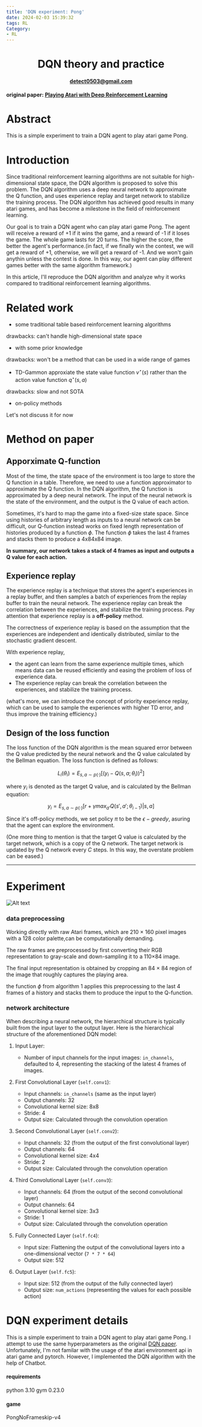 ```yaml
---
title: 'DQN experiment: Pong'
date: 2024-02-03 15:39:32
tags: RL
Category: 
- RL
---
```


# <center> DQN theory and practice </center>
#### <center> detect0503@gmail.com </center>

**original paper: [Playing Atari with Deep Reinforcement Learning
](https://arxiv.org/pdf/1312.5602.pdf)**

# Abstract

This is a simple experiment to train a DQN agent to play atari game Pong. 

# Introduction

Since traditional reinforcement learning algorithms are not suitable for high-dimensional state space, the DQN algorithm is proposed to solve this problem. The DQN algorithm uses a deep neural network to approximate the Q function, and uses experience replay and target network to stabilize the training process. The DQN algorithm has achieved good results in many atari games, and has become a milestone in the field of reinforcement learning.

Our goal is to train a DQN agent who can play atari game Pong. The agent will receive a reward of +1 if it wins the game, and a reward of -1 if it loses the game. The whole game lasts for 20 turns. The higher the score, the better the agent's performance.(in fact, if we finally win the contest, we will get a reward of +1, otherwise, we will get a reward of -1. And we won't gain anythin unless the contest is done. In this way, our agent can play different games better with the same algorithm framework.)

In this article, I'll reproduce the DQN algorithm and analyze why it works compared to traditional reinforcement learning algorithms.



# Related work

- some traditional table based reinforcement learning algorithms

drawbacks: can't handle high-dimensional state space

- with some prior knowledge

drawbacks: won't be a method that can be used in a wide range of games

- TD-Gammon approxiate the state value function $v^{\star}(s)$ rather than the action value function $q^{\star}(s,a)$

drawbacks: slow and not SOTA

- on-policy methods

Let's not discuss it for now

# Method on paper

## Apporximate Q-function

Most of the time, the state space of the environment is too large to store the Q function in a table. Therefore, we need to use a function approximator to approximate the Q function. In the DQN algorithm, the Q function is approximated by a deep neural network. The input of the neural network is the state of the environment, and the output is the Q value of each action.

Sometimes, it's hard to map the game into a fixed-size state space. Since using histories of arbitrary length as inputs to a neural network can be difficult, our Q-function instead works on fixed length representation of histories produced by a function $\phi$. The function $\phi$ takes the last 4 frames and stacks them to produce a 4x84x84 image.

**In summary, our network takes a stack of 4 frames as input and outputs a Q value for each action.**

## Experience replay

The experience replay is a technique that stores the agent's experiences in a replay buffer, and then samples a batch of experiences from the replay buffer to train the neural network. The experience replay can break the correlation between the experiences, and stabilize the training process. Pay attention that experience replay is a **off-policy** method.

The correctness of experience replay is based on the assumption that the experiences are independent and identically distributed, similar to the stochastic gradient descent. 

With experience replay, 
- the agent can learn from the same experience multiple times, which means data can be reused efficiently and easing the problem of loss of experience data.
- The experience replay can break the correlation between the experiences, and stabilize the training process. 

(what's more, we can introduce the concept of priority experience replay, which can be used to sample the experiences with higher TD error, and thus improve the training efficiency.)


## Design of the loss function

The loss function of the DQN algorithm is the mean squared error between the Q value predicted by the neural network and the Q value calculated by the Bellman equation. The loss function is defined as follows:

$$L_i(\theta_i) = E_{s,a\sim p(\cdot)}[(y_i-Q(s,a;\theta_i))^2]$$


where $y_i$ is denoted as the target Q value, and is calculated by the Bellman equation:

$$y_i=E_{s,a\sim p(\cdot)}[r+\gamma max_{a'}Q(s',a';\theta_{i-1})|s,a]$$

Since it's off-policy methods, we set policy $\pi$ to be the $\epsilon-greedy$, asuring that the agent can explore the environment.

(One more thing to mention is that the target Q value is calculated by the target network, which is a copy of the Q network. The target network is updated by the Q network every $C$ steps. In this way, the overstate problem can be eased.)

------

# Experiment

![Alt text](image.png)

### data preprocessing

Working directly with raw Atari frames, which are 210 × 160 pixel images with a 128 color palette,can be computationally demanding.

The raw frames are preprocessed by first converting their RGB representation to gray-scale and down-sampling it to a 110×84 image. 

The final input representation is obtained by cropping an 84 × 84 region of the image that roughly captures the playing area. 

the function $\phi$ from algorithm 1 applies this preprocessing to the last 4 frames of a history and stacks them to produce the input to the Q-function.

### network architecture

When describing a neural network, the hierarchical structure is typically built from the input layer to the output layer. Here is the hierarchical structure of the aforementioned DQN model:

1. Input Layer:
   - Number of input channels for the input images: `in_channels`, defaulted to 4, representing the stacking of the latest 4 frames of images.

2. First Convolutional Layer (`self.conv1`):
   - Input channels: `in_channels` (same as the input layer)
   - Output channels: 32
   - Convolutional kernel size: 8x8
   - Stride: 4
   - Output size: Calculated through the convolution operation

3. Second Convolutional Layer (`self.conv2`):
   - Input channels: 32 (from the output of the first convolutional layer)
   - Output channels: 64
   - Convolutional kernel size: 4x4
   - Stride: 2
   - Output size: Calculated through the convolution operation

4. Third Convolutional Layer (`self.conv3`):
   - Input channels: 64 (from the output of the second convolutional layer)
   - Output channels: 64
   - Convolutional kernel size: 3x3
   - Stride: 1
   - Output size: Calculated through the convolution operation

5. Fully Connected Layer (`self.fc4`):
   - Input size: Flattening the output of the convolutional layers into a one-dimensional vector (`7 * 7 * 64`)
   - Output size: 512

6. Output Layer (`self.fc5`):
   - Input size: 512 (from the output of the fully connected layer)
   - Output size: `num_actions` (representing the values for each possible action)



# DQN experiment details

This is a simple experiment to train a DQN agent to play atari game Pong. I attempt to use the same hyperparameters as the original [DQN paper](https://arxiv.org/abs/1312.5602). Unfortunately, I'm not familar with the usage of the atari environment api in atari game and pytorch. However, I implemented the DQN algorithm with the help of Chatbot. 

#### requirements
python 3.10
gym 0.23.0

#### game 

PongNoFrameskip-v4













